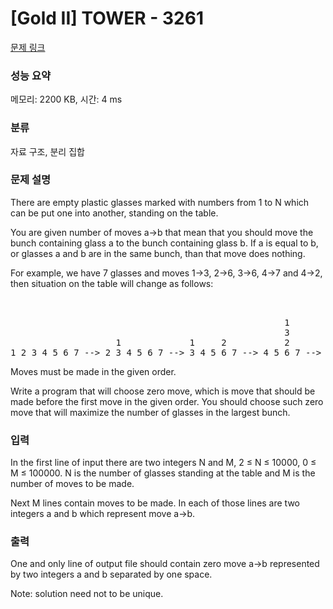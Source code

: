 # [Gold II] TOWER - 3261 

[문제 링크](https://www.acmicpc.net/problem/3261) 

### 성능 요약

메모리: 2200 KB, 시간: 4 ms

### 분류

자료 구조, 분리 집합

### 문제 설명

<p>There are empty plastic glasses marked with numbers from 1 to N which can be put one into another, standing on the table.</p>

<p>You are given number of moves a→b that mean that you should move the bunch containing glass a to the bunch containing glass b. If a is equal to b, or glasses a and b are in the same bunch, than that move does nothing.</p>

<p>For example, we have 7 glasses and moves 1→3, 2→6, 3→6, 4→7 and 4→2, then situation on the table will change as follows:</p>

<pre style="text-align: center;">                                                                        4
                                                                        7
                                                    1         1         1
                                                    3         3         3
                    1             1     2           2         2 4       2
1 2 3 4 5 6 7 --> 2 3 4 5 6 7 --> 3 4 5 6 7 --> 4 5 6 7 --> 5 6 7 --> 5 6</pre>

<p>Moves must be made in the given order.</p>

<p>Write a program that will choose zero move, which is move that should be made before the first move in the given order. You should choose such zero move that will maximize the number of glasses in the largest bunch.</p>

### 입력 

 <p>In the first line of input there are two integers N and M, 2 ≤ N ≤ 10000, 0 ≤ M ≤ 100000. N is the number of glasses standing at the table and M is the number of moves to be made.</p>

<p>Next M lines contain moves to be made. In each of those lines are two integers a and b which represent move a→b.</p>

### 출력 

 <p>One and only line of output file should contain zero move a→b represented by two integers a and b separated by one space.</p>

<p>Note: solution need not to be unique.</p>

